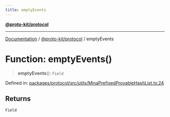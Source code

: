 ```yaml
---
title: emptyEvents
---
```


[**@proto-kit/protocol**](../README.md)

***

[Documentation](../../../README.md) / [@proto-kit/protocol](../README.md) / emptyEvents

# Function: emptyEvents()

> **emptyEvents**(): `Field`

Defined in: [packages/protocol/src/utils/MinaPrefixedProvableHashList.ts:24](https://github.com/proto-kit/framework/blob/28efa802e3737fc3b77339148b307ef7246f3ef1/packages/protocol/src/utils/MinaPrefixedProvableHashList.ts#L24)

## Returns

`Field`
